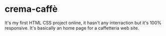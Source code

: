 # crema-caffè
It's my first HTML CSS project online, it hasn't any
interraction but it's 100% responsive.
It's basically an home page for a caffetteria web site.
